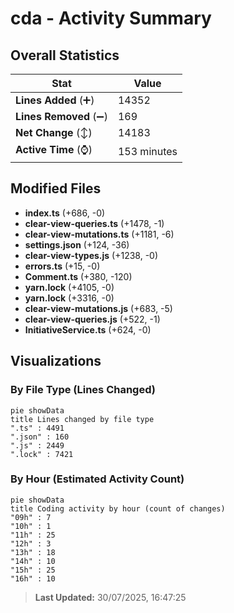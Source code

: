 # cda - Activity Summary 

## Overall Statistics

| Stat                   | Value                                                             |
| ---------------------- | ----------------------------------------------------------------- |
| **Lines Added** (➕)   | 14352                                          |
| **Lines Removed** (➖) | 169                                        |
| **Net Change** (↕)    | 14183                |
| **Active Time** (⌚)   | 153 minutes |


## Modified Files
- **index.ts** (+686, -0)
- **clear-view-queries.ts** (+1478, -1)
- **clear-view-mutations.ts** (+1181, -6)
- **settings.json** (+124, -36)
- **clear-view-types.js** (+1238, -0)
- **errors.ts** (+15, -0)
- **Comment.ts** (+380, -120)
- **yarn.lock** (+4105, -0)
- **yarn.lock** (+3316, -0)
- **clear-view-mutations.js** (+683, -5)
- **clear-view-queries.js** (+522, -1)
- **InitiativeService.ts** (+624, -0)

## Visualizations

### By File Type (Lines Changed)

```mermaid
pie showData
title Lines changed by file type
".ts" : 4491
".json" : 160
".js" : 2449
".lock" : 7421
```

### By Hour (Estimated Activity Count)

```mermaid
pie showData
title Coding activity by hour (count of changes)
"09h" : 7
"10h" : 1
"11h" : 25
"12h" : 3
"13h" : 18
"14h" : 10
"15h" : 25
"16h" : 10
```


> **Last Updated:** 30/07/2025, 16:47:25